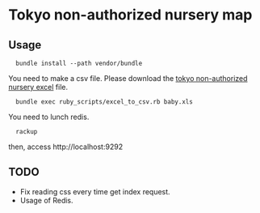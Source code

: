 # Tokyo non-authorized nursery map

## Usage

```
  bundle install --path vendor/bundle  
```

You need to make a csv file.
Please download the [tokyo non-authorized nursery excel](http://www.fukushihoken.metro.tokyo.jp/kodomo/hoiku/ninkagai/babyichiran_koukai.html) file.

```
  bundle exec ruby_scripts/excel_to_csv.rb baby.xls
```

You need to lunch redis.

```
  rackup
```

then, access http://localhost:9292

## TODO

* Fix reading css every time get index request.
* Usage of Redis.

